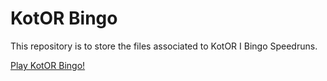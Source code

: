 # KotOR Bingo

This repository is to store the files associated to KotOR I Bingo Speedruns.

[Play KotOR Bingo!]([kotor-bingo.html](https://kotor-speedruns.github.io/kotor-bingo/kotor-bingo.html)https://kotor-speedruns.github.io/kotor-bingo/kotor-bingo.html)
